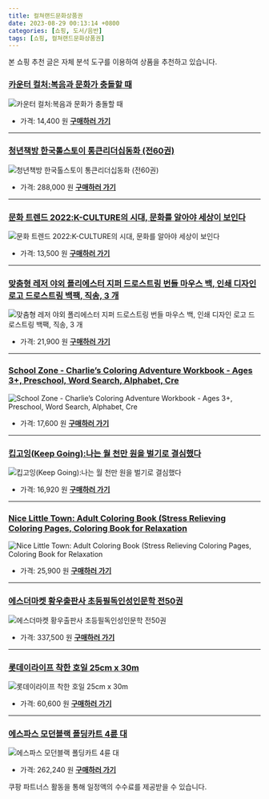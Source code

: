```yaml
---
title: 컬쳐랜드문화상품권
date: 2023-08-29 00:13:14 +0800
categories: [쇼핑, 도서/음반]
tags: [쇼핑, 컬쳐랜드문화상품권]
---
```

본 쇼핑 추천 글은 자체 분석 도구를 이용하여 상품을 추천하고 있습니다.
### [카운터 컬처:복음과 문화가 충돌할 때](https://link.coupang.com/re/AFFSDP?lptag=AF1030537&pageKey=9140828&itemId=40175350&vendorItemId=3060776107&traceid=V0-153-89c0d2faab9755d4&requestid=20230907001314878140096056&token=31850C%7CGM)
![카운터 컬처:복음과 문화가 충돌할 때](https://ads-partners.coupang.com/image1/oW4zGeLoIbcx_JO4oYAiDqGLlASZmjuVrDOPNEdeUtMKGNE1YIZQL99oK3uSjfUcmSZZ3BCR79TcW5BF_Ce8O_GIJbe9F5NpUan0U_eV5C_IfCu2E8k81Nsj3if6FnHivECWm8xdMaXeS5ZK1c87K96nW-0DuYwlJ7BW0JGcmUQ08EgDhXHGocXghcpymxmK4bEGhV5PuODpOkWbg8ZpcBG1fEgUwIqX-yojgZk1prSLUoFWEyy1EvObZ_HOThvb3E10ykdwr_A9RAUMRYTmPEKFCOgkXICPy-H5-nsnNw==)
- 가격: 14,400 원
[**구매하러 가기**](https://link.coupang.com/re/AFFSDP?lptag=AF1030537&pageKey=9140828&itemId=40175350&vendorItemId=3060776107&traceid=V0-153-89c0d2faab9755d4&requestid=20230907001314878140096056&token=31850C%7CGM)
---
### [청년책방 한국톨스토이 통큰리더십동화 (전60권)](https://link.coupang.com/re/AFFSDP?lptag=AF1030537&pageKey=6143418101&itemId=11803684482&vendorItemId=79077242163&traceid=V0-153-9ea7b853f3032915&requestid=20230907001314878140096056&token=31850C%7CGM)
![청년책방 한국톨스토이 통큰리더십동화 (전60권)](https://ads-partners.coupang.com/image1/rZhNNOpV5H3uzYwHrW05QxSMBZkz48zZos4LyLZMvuGot4FduWG9EShc1HAsCY0FTfRJMdOT1JRDzlgDEvmfx77uwDqdWvy2qjTvhiUQreZFifd2CxFnGN1ZnwYsHMVvSgR-L2T0117YSCFEk8biqFhIageToVhH0104lNM_P9RLs-Qb6riOcv7pPw3IN4v06pvf1idzjYd3gZMJxFowPlSXN3OmvM4H0XnG9lK3h0H_zijYijQts6QBSjXB32H4gGG2FE6fnhVst19Wmo_YhWC3VoT-eUdTKX71k8tajw==)
- 가격: 288,000 원
[**구매하러 가기**](https://link.coupang.com/re/AFFSDP?lptag=AF1030537&pageKey=6143418101&itemId=11803684482&vendorItemId=79077242163&traceid=V0-153-9ea7b853f3032915&requestid=20230907001314878140096056&token=31850C%7CGM)
---
### [문화 트렌드 2022:K-CULTURE의 시대, 문화를 알아야 세상이 보인다](https://link.coupang.com/re/AFFSDP?lptag=AF1030537&pageKey=6225037186&itemId=12478750295&vendorItemId=79747552745&traceid=V0-153-82722a75eb80e725&requestid=20230907001314878140096056&token=31850C%7CGM)
![문화 트렌드 2022:K-CULTURE의 시대, 문화를 알아야 세상이 보인다](https://ads-partners.coupang.com/image1/VkXsToJPAJRtJIY6VpbqArqTd5U02vXEjjmWQK2sE_dF_07e4zhwO4scBFgCN4mzv9HLk6mf-2G43jwmkG0xCoo7WeE2vhFuTKkno7qg4kWWeJvPybNchZ8YKRflrmBS0302WSzOmClTaXJp2FOiRxgb4PrsfKcpj0TudkoVY3FyZqIEmLSfz-ptR2KUQ7BW_A0vtIzyCm4WZ2ksbhRI85m--zPkFDqie1rJC9W4fGd06Lew_4TgoxQjLWc5a-Lnt6F3T77dFoCyrxMTtWxypw==)
- 가격: 13,500 원
[**구매하러 가기**](https://link.coupang.com/re/AFFSDP?lptag=AF1030537&pageKey=6225037186&itemId=12478750295&vendorItemId=79747552745&traceid=V0-153-82722a75eb80e725&requestid=20230907001314878140096056&token=31850C%7CGM)
---
### [맞춤형 레저 야외 폴리에스터 지퍼 드로스트링 번들 마우스 백, 인쇄 디자인 로고 드로스트링 백팩, 직송, 3 개](https://link.coupang.com/re/AFFSDP?lptag=AF1030537&pageKey=7360111725&itemId=18960604548&vendorItemId=86086532428&traceid=V0-153-1068e00708a320e0&requestid=20230907001314878140096056&token=31850C%7CGM)
![맞춤형 레저 야외 폴리에스터 지퍼 드로스트링 번들 마우스 백, 인쇄 디자인 로고 드로스트링 백팩, 직송, 3 개](https://ads-partners.coupang.com/image1/nKwpOpTcvYPL0UvJnPuDKyBMcoMjWhOZDpjpjryTJsElP4y_40pd5nOIG8YLsKvJvYawlxYLAGp9x4Pdk8OAYXfo2jZUpiCHn-_AiWgS3UbeVtYrcDT_NOL7nM5WAxwMOvi8MblUtjqhzCb83kONrbqDyTZpa74NPG5GcomZ6cB0GrdsIBoemfUC0LyYrVFdtR95kZyuWoS1aCFgwyBoDyzfGX_f7aWRyGZm279ppAneY35FWRYeUHbiLAGkZgOiu0FzAND8KI0dPFa18nS3FWg_VX1wyFsx7OtbmAx2SEjG)
- 가격: 21,900 원
[**구매하러 가기**](https://link.coupang.com/re/AFFSDP?lptag=AF1030537&pageKey=7360111725&itemId=18960604548&vendorItemId=86086532428&traceid=V0-153-1068e00708a320e0&requestid=20230907001314878140096056&token=31850C%7CGM)
---
### [School Zone - Charlie’s Coloring Adventure Workbook - Ages 3+, Preschool, Word Search, Alphabet, Cre](https://link.coupang.com/re/AFFSDP?lptag=AF1030537&pageKey=7301690649&itemId=18686558932&vendorItemId=85820622095&traceid=V0-153-5213d3e06c2bff10&requestid=20230907001314878140096056&token=31850C%7CGM)
![School Zone - Charlie’s Coloring Adventure Workbook - Ages 3+, Preschool, Word Search, Alphabet, Cre](https://ads-partners.coupang.com/image1/d-lQoPpT5CCaOot4dyDESoRC8nJ2VpWaMYqROl6c7bN5f8QY6AGR5zGVUIGVGFZ-tbGQ5PAyKgSHhEBxvejy3SRONXxRlqllSKUPnKsCKNyt0aHRktHIIqioXxH3owCEVr1fO0zSYK06zBNT8mp54QVM_L801ooDCZsA2_-_AoVow9V8B5vo9KdbFFjJkqOLdgu43Lu7xzJEmha4EpTYbJnYNUkrUn6HcBr_8mLR1if20ZNz0d5ItfdyvKsG7Tc069lSk1Fof3IoHnNofTTPnPTe-9MEqhjrRSC0OcNAbUNB)
- 가격: 17,600 원
[**구매하러 가기**](https://link.coupang.com/re/AFFSDP?lptag=AF1030537&pageKey=7301690649&itemId=18686558932&vendorItemId=85820622095&traceid=V0-153-5213d3e06c2bff10&requestid=20230907001314878140096056&token=31850C%7CGM)
---
### [킵고잉(Keep Going):나는 월 천만 원을 벌기로 결심했다](https://link.coupang.com/re/AFFSDP?lptag=AF1030537&pageKey=1888773533&itemId=3209388848&vendorItemId=71196730079&traceid=V0-153-af71d82cde0609c5&requestid=20230907001314878140096056&token=31850C%7CGM)
![킵고잉(Keep Going):나는 월 천만 원을 벌기로 결심했다](https://ads-partners.coupang.com/image1/tIHAcpzET4nMtREntH1wSpV8Gnqoo0dav50Dz2TtOxVb2knkNc0uBSM7QcSWGDMFNc3S8gndyB6QHBz52quWHMn5g8MmVNHq9yky6h9bLV9mrqbeToJu6kzWl_Bhoi-vmyTKRsgj3tgjQ5LeE4wCk3C7DpLORLlNORaH3lz8hj2K0uQIiPHzZ_GWqRVurg3ehSrcMJVlkNbfLNGCK3N0dYfLo64ScmI2ib6Hdb7OWIJcPfoLWpOrMyUXHU2JffYoYQc0Fvv7bpLRoi10Yjcy)
- 가격: 16,920 원
[**구매하러 가기**](https://link.coupang.com/re/AFFSDP?lptag=AF1030537&pageKey=1888773533&itemId=3209388848&vendorItemId=71196730079&traceid=V0-153-af71d82cde0609c5&requestid=20230907001314878140096056&token=31850C%7CGM)
---
### [Nice Little Town: Adult Coloring Book (Stress Relieving Coloring Pages, Coloring Book for Relaxation](https://link.coupang.com/re/AFFSDP?lptag=AF1030537&pageKey=7306392013&itemId=18707890904&vendorItemId=85841160750&traceid=V0-153-1d9fe58a2c63dccb&requestid=20230907001314878140096056&token=31850C%7CGM)
![Nice Little Town: Adult Coloring Book (Stress Relieving Coloring Pages, Coloring Book for Relaxation](https://ads-partners.coupang.com/image1/Qkwzy2FJ6J6JEZN8QtEai68FTj2-Yl46QQOmVEGvjlRZhmLz3QzWC7_7OHOS37KAkEix2AOPIkZ5PNmD38hDzZ_UDv-D1Hb0kW3xhApGibseDhIo1l82w0fk_umgPV0SW6-bxyX_H5FTENKWlf7X4l_Y5gdYvEbcCHpjusOrhdEB_qDT7C4PIhiQBtIELFUhksmj_H4mIEApH4Sn8TVZn0_puzn7_UpKtQW_e7d2ZlA8YQ5KHT14QqwkmpPJ4Ek6w3NleWLhLUiEvrdHUYRHTnrtuUvMIxGOH0Dl2QD5tl0=)
- 가격: 25,900 원
[**구매하러 가기**](https://link.coupang.com/re/AFFSDP?lptag=AF1030537&pageKey=7306392013&itemId=18707890904&vendorItemId=85841160750&traceid=V0-153-1d9fe58a2c63dccb&requestid=20230907001314878140096056&token=31850C%7CGM)
---
### [에스더마켓 황우출판사 초등필독인성인문학 전50권](https://link.coupang.com/re/AFFSDP?lptag=AF1030537&pageKey=6195222772&itemId=12257983150&vendorItemId=79528564433&traceid=V0-153-6424c335f281e4c3&requestid=20230907001314878140096056&token=31850C%7CGM)
![에스더마켓 황우출판사 초등필독인성인문학 전50권](https://ads-partners.coupang.com/image1/29Xq-JqaM6DWj5a52z5sVffyvT0gSPrYVYlPE4IFRePZ3fvXpj3jiNZnN9ArD1ZBR1YRDVhcSm9RjUhO9N2tt4GyGZabNKvQKYqSGy6tXTyNtjYTk-WrHpmhkaZ8N5rmD9TzgN4JfwplaeWvVP2UXZo6irI78Q8CvKr77ut_pq0OZtG8ueOpe_SIN0Yk3L9ZksrJKDRgGnbnY-w6tquikt1KRcoRDf-omOGwQ04ZgIFyJs2LieuEmNiMtHjTHgkwEbzgVysJyo2jmkfHv7ggfjqx11Jr80vPXsxviu7Oj4M=)
- 가격: 337,500 원
[**구매하러 가기**](https://link.coupang.com/re/AFFSDP?lptag=AF1030537&pageKey=6195222772&itemId=12257983150&vendorItemId=79528564433&traceid=V0-153-6424c335f281e4c3&requestid=20230907001314878140096056&token=31850C%7CGM)
---
### [롯데이라이프 착한 호일 25cm x 30m](https://link.coupang.com/re/AFFSDP?lptag=AF1030537&pageKey=6120585310&itemId=12465614496&vendorItemId=85936708070&traceid=V0-153-50c433a89a4f8541&requestid=20230907001314878140096056&token=31850C%7CGM)
![롯데이라이프 착한 호일 25cm x 30m](https://ads-partners.coupang.com/image1/v9bgD_QJoGcnt4tbv0E2UEg_E_HsCKcjhYDzrVPm6iE0n-Mwr2m5dZPvmnUgEYAMGX8NFMYfd9xOMldLufQq_1NbW9EVRfs74rmus_vXD86rKzJkbWxNwPMhE3ptbVMCbvFOxa6wp-9R3iyb8eTTVtipLsGRhIvF1SaFnAS0XOBAw9harlb8dYxgAYCbb8jmv3RApZak7wS2ffjP2P1_MIXuWm3IZg5UY8wHxOwh4vlYh2ejh4VnDp_p-DUQwrhxtcTJEUzEjuLmVyanoMypNSM9y1w0KgizJlzgJap9qag=)
- 가격: 60,600 원
[**구매하러 가기**](https://link.coupang.com/re/AFFSDP?lptag=AF1030537&pageKey=6120585310&itemId=12465614496&vendorItemId=85936708070&traceid=V0-153-50c433a89a4f8541&requestid=20230907001314878140096056&token=31850C%7CGM)
---
### [에스파스 모던블랙 폴딩카트 4륜 대](https://link.coupang.com/re/AFFSDP?lptag=AF1030537&pageKey=165251904&itemId=14151861077&vendorItemId=86530050942&traceid=V0-153-0196e00a14127ffb&requestid=20230907001314878140096056&token=31850C%7CGM)
![에스파스 모던블랙 폴딩카트 4륜 대](https://ads-partners.coupang.com/image1/h5p7i3IzfXNzD2yah9tZ1m7bft6ZGPlewT34hgv-X2My1PrtfckTu4wkQOwQ1nJutBBjd_w7cb23faXOj2MmVbjed0T7e98f406c7NUq2l4X3aQDN2p2_TuwMkD8LE0SLJ3uGgnBKcbtbJxsONDdDfCofAl1x5_HO7bhEQw_Jh3sj2Mf_JK1XkofGXMd99szbZfswUpdMUttVIxgMCPWSOdJbFW1nuRjE4AvRrSgN9-gXSLPMISKzrhixyNRhB99fFupuFxdA9BlhpvW_wXc14VgUr42ka_cVd2M3LOPvqc=)
- 가격: 262,240 원
[**구매하러 가기**](https://link.coupang.com/re/AFFSDP?lptag=AF1030537&pageKey=165251904&itemId=14151861077&vendorItemId=86530050942&traceid=V0-153-0196e00a14127ffb&requestid=20230907001314878140096056&token=31850C%7CGM)


쿠팡 파트너스 활동을 통해 일정액의 수수료를 제공받을 수 있습니다.
